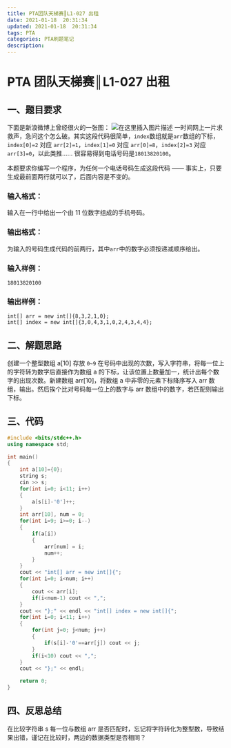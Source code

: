 ```yaml
---
title: PTA团队天梯赛║L1-027 出租
date: 2021-01-18  20:31:34
updated: 2021-01-18  20:31:34
tags: PTA
categories: PTA刷题笔记
description:
---
```


# PTA 团队天梯赛║L1-027 **出租**

## 一、题目要求

下面是新浪微博上曾经很火的一张图：
![在这里插入图片描述 ](https://img-blog.csdnimg.cn/5f46c5bd115c468ba89f77aed0885be7.png?x-oss-process=image/watermark,type_ZmFuZ3poZW5naGVpdGk,shadow_10,text_aHR0cHM6Ly9ibG9nLmNzZG4ubmV0L20wXzQ2NDkyMTE4,size_16,color_FFFFFF,t_70)
一时间网上一片求救声，急问这个怎么破。其实这段代码很简单，`index`数组就是`arr`数组的下标，`index[0]=2` 对应 `arr[2]=1`，`index[1]=0` 对应 `arr[0]=8`，`index[2]=3` 对应 `arr[3]=0`，以此类推…… 很容易得到电话号码是`18013820100`。

本题要求你编写一个程序，为任何一个电话号码生成这段代码 —— 事实上，只要生成最前面两行就可以了，后面内容是不变的。

### 输入格式：

输入在一行中给出一个由 11 位数字组成的手机号码。

### 输出格式：

为输入的号码生成代码的前两行，其中`arr`中的数字必须按递减顺序给出。

### 输入样例：

```in
18013820100
```

### 输出样例：

```out
int[] arr = new int[]{8,3,2,1,0};
int[] index = new int[]{3,0,4,3,1,0,2,4,3,4,4};
```

## 二、解题思路

创建一个整型数组 a[10] 存放 `0~9` 在号码中出现的次数，写入字符串，将每一位上的字符转为数字后直接作为数组 a 的下标，让该位置上数量加一，统计出每个数字的出现次数。新建数组 arr[10]，将数组 a 中非零的元素下标降序写入 arr 数组，输出。然后挨个比对号码每一位上的数字与 arr 数组中的数字，若匹配则输出下标。

## 三、代码

```cpp
#include <bits/stdc++.h>
using namespace std;

int main()
{
    int a[10]={0};
    string s;
    cin >> s;
    for(int i=0; i<11; i++)
    {
        a[s[i]-'0']++;
    }
    int arr[10], num = 0;
    for(int i=9; i>=0; i--)
    {
        if(a[i])
        {
            arr[num] = i;
            num++;
        }
    }
    cout << "int[] arr = new int[]{";
    for(int i=0; i<num; i++)
    {
        cout << arr[i];
        if(i<num-1) cout << ",";
    }
    cout << "};" << endl << "int[] index = new int[]{";
    for(int i=0; i<11; i++)
    {
        for(int j=0; j<num; j++)
        {
            if(s[i]-'0'==arr[j]) cout << j;
        }
        if(i<10) cout << ",";
    }
    cout << "};" << endl;

    return 0;
}

```

## 四、反思总结

在比较字符串 s 每一位与数组 arr 是否匹配时，忘记将字符转化为整型数，导致结果出错，谨记在比较时，两边的数据类型是否相同？